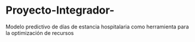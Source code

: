 # Proyecto-Integrador-
Modelo predictivo de días de estancia hospitalaria como herramienta para la optimización de recursos
